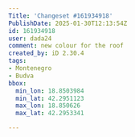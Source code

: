 ```yaml
---
Title: 'Changeset #161934918'
PublishDate: 2025-01-30T12:13:54Z
id: 161934918
user: dada24
comment: new colour for the roof
created_by: iD 2.30.4
tags:
- Montenegro
- Budva
bbox:
  min_lon: 18.8503984
  min_lat: 42.2951123
  max_lon: 18.850626
  max_lat: 42.2953341

---
```

